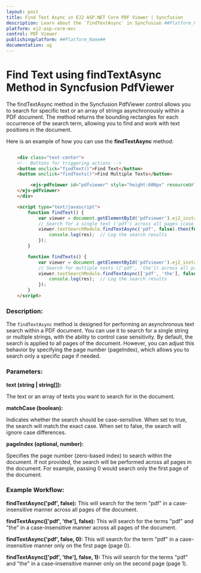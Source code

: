 ```yaml
---
layout: post
title: Find Text Async in EJ2 ASP.NET Core PDF Viewer | Syncfusion
description: Learn about the `findTextAsync` in Syncfusion ##Platform_Name## Pdfviewer component of Syncfusion Essential JS 2 and more.
platform: ej2-asp-core-mvc
control: PDF Viewer
publishingplatform: ##Platform_Name##
documentation: ug
---
```


# Find Text using findTextAsync Method in Syncfusion PdfViewer

The findTextAsync method in the Syncfusion PdfViewer control allows you to search for specific text or an array of strings asynchronously within a PDF document. The method returns the bounding rectangles for each occurrence of the search term, allowing you to find and work with text positions in the document.

Here is an example of how you can use the **findTextAsync** method:


```html

    <div class="text-center">
    <!-- Buttons for triggering actions -->
    <button onclick="findText()">Find Text</button>
    <button onclick="findTexts()">Find Multiple Texts</button>

         <ejs-pdfviewer id="pdfviewer" style="height:600px" resourceUrl="https://cdn.syncfusion.com/ej2/28.1.33/dist/ej2-pdfviewer-lib" documentPath="https://cdn.syncfusion.com/content/pdf/pdf-succinctly.pdf">
    </ejs-pdfviewer>
    </div>

    <script type="text/javascript">
        function findText() {
            var viewer = document.getElementById('pdfviewer').ej2_instances[0];
            // Search for a single text ('pdf') across all pages (case insensitive)
            viewer.textSearchModule.findTextAsync('pdf', false).then(function (res) {
                console.log(res);  // Log the search results
            });
        }

        function findTexts() {
            var viewer = document.getElementById('pdfviewer').ej2_instances[0];
            // Search for multiple texts (['pdf', 'the']) across all pages (case insensitive)
            viewer.textSearchModule.findTextAsync(['pdf', 'the'], false).then(function (res) {
                console.log(res);  // Log the search results
            });
        }
    </script>

```

### Description:

The `findTextAsync` method is designed for performing an asynchronous text search within a PDF document. You can use it to search for a single string or multiple strings, with the ability to control case sensitivity. By default, the search is applied to all pages of the document. However, you can adjust this behavior by specifying the page number (pageIndex), which allows you to search only a specific page if needed.

### Parameters:

**text (string | string[]):**

The text or an array of texts you want to search for in the document.

**matchCase (boolean):**

Indicates whether the search should be case-sensitive.
When set to true, the search will match the exact case.
When set to false, the search will ignore case differences.

**pageIndex (optional, number):**

Specifies the page number (zero-based index) to search within the document.
If not provided, the search will be performed across all pages in the document.
For example, passing 0 would search only the first page of the document.

### Example Workflow:

**findTextAsync('pdf', false):**
This will search for the term "pdf" in a case-insensitive manner across all pages of the document.

**findTextAsync(['pdf', 'the'], false):**
This will search for the terms "pdf" and "the" in a case-insensitive manner across all pages of the document.

**findTextAsync('pdf', false, 0):**
This will search for the term "pdf" in a case-insensitive manner only on the first page (page 0).

**findTextAsync(['pdf', 'the'], false, 1):**
This will search for the terms "pdf" and "the" in a case-insensitive manner only on the second page (page 1).